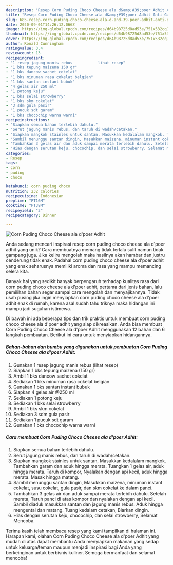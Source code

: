 ```yaml
---
description: "Resep Corn Puding Choco Cheese ala d&amp;#39;poer Adhit Anti Gagal"
title: "Resep Corn Puding Choco Cheese ala d&amp;#39;poer Adhit Anti Gagal"
slug: 685-resep-corn-puding-choco-cheese-ala-d-and-39-poer-adhit-anti-gagal
date: 2020-09-01T14:26:12.066Z
image: https://img-global.cpcdn.com/recipes/d64b98725d8ad53e/751x532cq70/corn-puding-choco-cheese-ala-dpoer-adhit-foto-resep-utama.jpg
thumbnail: https://img-global.cpcdn.com/recipes/d64b98725d8ad53e/751x532cq70/corn-puding-choco-cheese-ala-dpoer-adhit-foto-resep-utama.jpg
cover: https://img-global.cpcdn.com/recipes/d64b98725d8ad53e/751x532cq70/corn-puding-choco-cheese-ala-dpoer-adhit-foto-resep-utama.jpg
author: Ronald Cunningham
ratingvalue: 3.4
reviewcount: 13
recipeingredient:
- "1 resep jagung manis rebus           lihat resep"
- "1 bks tepung maizena 150 gr"
- "1 bks dancow sachet cokelat"
- "1 bks minuman rasa cokelat belgian"
- "1 bks santan instant bubuk"
- "4 gelas air 250 ml"
- "1 potong keju"
- "1 bks selai strowberry"
- "1 bks skm cokelat"
- "3 sdm gula pasir"
- "1 pucuk sdt garam"
- "1 bks chocochip warna warni"
recipeinstructions:
- "Siapkan semua bahan terlebih dahulu."
- "Serut jagung manis rebus, dan taruh di wadah/cetakan."
- "Siapkan mangkok stainles untuk santan, Masukkan kedalalam mangkok. Tambahkan garam dan aduk hingga merata. Tuangkan 1 gelas air, aduk hingga merata. Taruh di kompor, Nyalakan dengan api kecil, aduk hingga merata. Masak hingga matang."
- "Sambil menunggu santan dingin, Masukkan maizena, minuman instant cokelat, susu cokelat, gula pasir, dan skm cokelat ke dalam panci."
- "Tambahkan 3 gelas air dan aduk sampai merata terlebih dahulu. Setelah merata, Taruh panci di atas kompor dan nyalakan dengan api kecil. Sambil diaduk masukkan santan dan jagung manis rebus. Aduk hingga mengental dan matang. Tuang kedalam cetakan, Biarkan dingin."
- "Hias dengan serutan keju, chocochip, dan selai strowberry, Selamat Mencoba."
categories:
- Resep
tags:
- corn
- puding
- choco

katakunci: corn puding choco 
nutrition: 232 calories
recipecuisine: Indonesian
preptime: "PT16M"
cooktime: "PT38M"
recipeyield: "3"
recipecategory: Dinner

---
```



![Corn Puding Choco Cheese ala d&#39;poer Adhit](https://img-global.cpcdn.com/recipes/d64b98725d8ad53e/751x532cq70/corn-puding-choco-cheese-ala-dpoer-adhit-foto-resep-utama.jpg)

Anda sedang mencari inspirasi resep corn puding choco cheese ala d&#39;poer adhit yang unik? Cara membuatnya memang tidak terlalu sulit namun tidak gampang juga. Jika keliru mengolah maka hasilnya akan hambar dan justru cenderung tidak enak. Padahal corn puding choco cheese ala d&#39;poer adhit yang enak seharusnya memiliki aroma dan rasa yang mampu memancing selera kita.



Banyak hal yang sedikit banyak berpengaruh terhadap kualitas rasa dari corn puding choco cheese ala d&#39;poer adhit, pertama dari jenis bahan, lalu pemilihan bahan segar sampai cara mengolah dan menyajikannya. Tidak usah pusing jika ingin menyiapkan corn puding choco cheese ala d&#39;poer adhit enak di rumah, karena asal sudah tahu triknya maka hidangan ini mampu jadi suguhan istimewa.


Di bawah ini ada beberapa tips dan trik praktis untuk membuat corn puding choco cheese ala d&#39;poer adhit yang siap dikreasikan. Anda bisa membuat Corn Puding Choco Cheese ala d&#39;poer Adhit menggunakan 12 bahan dan 6 langkah pembuatan. Berikut ini cara untuk menyiapkan hidangannya.

<!--inarticleads1-->

##### Bahan-bahan dan bumbu yang digunakan untuk pembuatan Corn Puding Choco Cheese ala d&#39;poer Adhit:

1. Gunakan 1 resep jagung manis rebus           (lihat resep)
1. Siapkan 1 bks tepung maizena (150 gr)
1. Ambil 1 bks dancow sachet cokelat
1. Sediakan 1 bks minuman rasa cokelat belgian
1. Gunakan 1 bks santan instant bubuk
1. Siapkan 4 gelas air @250 ml
1. Sediakan 1 potong keju
1. Sediakan 1 bks selai strowberry
1. Ambil 1 bks skm cokelat
1. Sediakan 3 sdm gula pasir
1. Sediakan 1 pucuk sdt garam
1. Gunakan 1 bks chocochip warna warni




<!--inarticleads2-->

##### Cara membuat Corn Puding Choco Cheese ala d&#39;poer Adhit:

1. Siapkan semua bahan terlebih dahulu.
1. Serut jagung manis rebus, dan taruh di wadah/cetakan.
1. Siapkan mangkok stainles untuk santan, Masukkan kedalalam mangkok. Tambahkan garam dan aduk hingga merata. Tuangkan 1 gelas air, aduk hingga merata. Taruh di kompor, Nyalakan dengan api kecil, aduk hingga merata. Masak hingga matang.
1. Sambil menunggu santan dingin, Masukkan maizena, minuman instant cokelat, susu cokelat, gula pasir, dan skm cokelat ke dalam panci.
1. Tambahkan 3 gelas air dan aduk sampai merata terlebih dahulu. Setelah merata, Taruh panci di atas kompor dan nyalakan dengan api kecil. Sambil diaduk masukkan santan dan jagung manis rebus. Aduk hingga mengental dan matang. Tuang kedalam cetakan, Biarkan dingin.
1. Hias dengan serutan keju, chocochip, dan selai strowberry, Selamat Mencoba.




Terima kasih telah membaca resep yang kami tampilkan di halaman ini. Harapan kami, olahan Corn Puding Choco Cheese ala d&#39;poer Adhit yang mudah di atas dapat membantu Anda menyiapkan makanan yang sedap untuk keluarga/teman maupun menjadi inspirasi bagi Anda yang berkeinginan untuk berbisnis kuliner. Semoga bermanfaat dan selamat mencoba!
